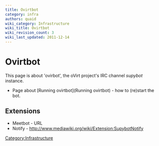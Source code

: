 ```yaml
---
title: Ovirtbot
category: infra
authors: quaid
wiki_category: Infrastructure
wiki_title: Ovirtbot
wiki_revision_count: 3
wiki_last_updated: 2011-12-14
---
```


# Ovirtbot

This page is about 'ovirbot', the oVirt project's IRC channel *supybot* instance.

*   Page about [Running ovirtbot](Running ovirtbot) - how to (re)start the bot.

## Extensions

*   Meetbot - URL
*   Notify - <http://www.mediawiki.org/wiki/Extension:SupybotNotify>

<Category:Infrastructure>
